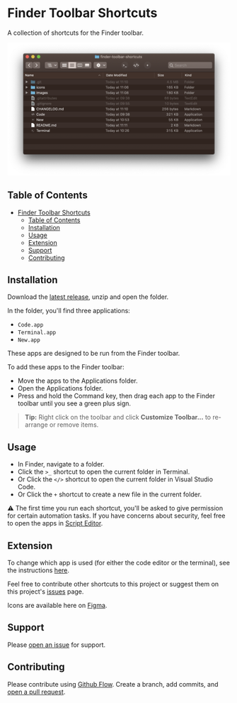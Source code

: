 # Finder Toolbar Shortcuts

A collection of shortcuts for the Finder toolbar.

<div style="text-align: center; width: 100%; max-width: 900px"><img src="https://github.com/steveruizok/finder-toolbar-shortcuts/blob/master/images/screenshot.png?raw=true"/></div>

## Table of Contents

- [Finder Toolbar Shortcuts](#finder-toolbar-shortcuts)
	- [Table of Contents](#table-of-contents)
	- [Installation](#installation)
	- [Usage](#usage)
	- [Extension](#extension)
	- [Support](#support)
	- [Contributing](#contributing)

## Installation

Download the
[latest release](https://github.com/steveruizok/finder-toolbar-shortcuts/releases),
unzip and open the folder.

In the folder, you'll find three applications:

- `Code.app`
- `Terminal.app`
- `New.app`

These apps are designed to be run from the Finder toolbar.

To add these apps to the Finder toolbar:

- Move the apps to the Applications folder.
- Open the Applications folder.
- Press and hold the Command key, then drag each app to the Finder toolbar until
  you see a green plus sign.

> **Tip:** Right click on the toolbar and click **Customize Toolbar...** to
> re-arrange or remove items.

## Usage

- In Finder, navigate to a folder.
- Click the `>_` shortcut to open the current folder in Terminal.
- Or Click the `</>` shortcut to open the current folder in Visual Studio Code.
- Or Click the `+` shortcut to create a new file in the current folder.

⚠️ The first time you run each shortcut, you'll be asked to give permission for
certain automation tasks. If you have concerns about security, feel free to
open the apps in [Script Editor](https://support.apple.com/en-gb/guide/script-editor/welcome/mac).

## Extension

To change which app is used (for either the code editor or the terminal), see the instructions [here](https://twitter.com/steveruizok/status/1305428309015232512?s=20).

Feel free to contribute other shortcuts to this project or suggest them on this
project's
[issues](https://github.com/steveruizok/toolbar-code-shortcuts/issues/new) page.

Icons are available here on [Figma](https://www.figma.com/file/JCw9pjiV14XFGZyLAzlLod/icons?node-id=0%3A1).

## Support

Please
[open an issue](https://github.com/steveruizok/toolbar-code-shortcuts/issues/new)
for support.

## Contributing

Please contribute using
[Github Flow](https://guides.github.com/introduction/flow/). Create a branch,
add commits, and
[open a pull request](https://github.com/steveruizok/toolbar-code-shortcuts/compare/).
